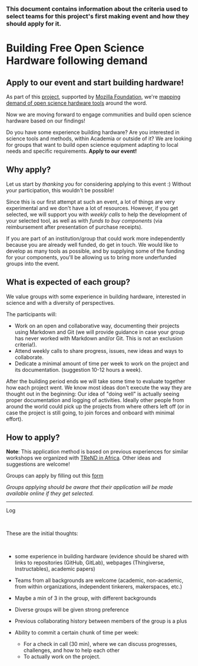 ### This document contains information about the criteria used to select teams for this project's first making event and how they should apply for it.



# Building Free Open Science Hardware following demand
## Apply to our event and start building hardware!

As part of this [project](https://fosh-following-demand.github.io/), supported by [Mozilla Foundation](https://medium.com/read-write-participate/the-state-of-open-science-and-whats-ahead-ce2718689281), we're [mapping demand of open science hardware tools](http://bit.ly/BFOSH) around the word.

Now we are moving forward to engage communities and build open science hardware based on our findings!

Do you have some experience building hardware? Are you interested in science tools and methods, within Academia or outside of it? We are looking for groups that want to build open science equipment adapting to local needs and specific requirements. **Apply to our event!** 

## Why apply?
Let us start by *thanking you* for considering applying to this event :) Without your participation, this wouldn't be possible!

Since this is our first attempt at such an event, a lot of things are very experimental and we don't have a lot of resources. However, if you get selected, we will support you with *weekly calls* to help the development of your selected tool, as well as with *funds to buy components* (via reimbursement after presentation of purchase receipts).

If you are part of an institution/group that could work more independently because you are already well funded, do get in touch. We would like to develop as many tools as possible, and by supplying some of the funding for your components, you'll be allowing us to bring more underfunded groups into the event.

## What is expected of each group?
We value groups with some experience in building hardware, interested in science and with a diversity of perspectives.

The participants will:
- Work on an open and collaborative way, documenting their projects using Markdown and Git (we will provide guidance in case your group has never worked with Markdown and/or Git. This is not an exclusion criteria!).
- Attend weekly calls to share progress, issues, new ideas and ways to collaborate.
- Dedicate a minimal amount of time per week to work on the project and its documentation. (suggestion 10-12 hours a week).

After the building period ends we will take some time to evaluate together how each project went. We know most ideas don't execute the way they are thought out in the beginning: Our idea of "doing well" is actually seeing proper documentation and logging of activities. Ideally other people from around the world could pick up the projects from where others left off (or in case the project is still going, to join forces and onboard with minimal effort).

## How to apply?

**Note**: This application method is based on previous experiences for similar workshops we organized with [TReND in Africa](trendinafrica.org). Other ideas and suggestions are welcome!

Groups can apply by filling out this [form](
http://ec2-3-17-144-2.us-east-2.compute.amazonaws.com/index.php/148539?lang=en)

*Groups applying should be aware that their application will be made available online if they get selected.*



--- 

Log

<br>

These are the initial thoughts:

<br>

- some experience in building hardware (evidence should be shared with links to repositories (GitHub, GitLab), webpages (Thingiverse, Instructables), academic papers)
- Teams from all backgrounds are welcome (academic, non-academic, from within organizations, independent tinkerers, makerspaces, etc.)
- Maybe a min of 3 in the group, with different backgrounds
- Diverse groups will be given strong preference
- Previous collaborating history between members of the group is a plus

- Ability to commit a certain chunk of time per week:
  - For a check in call (30 min), where we can discuss progresses, challenges, and how to help each other
  - To actually work on the project.
 
 <br>


